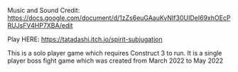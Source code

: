 Music and Sound Credit:
https://docs.google.com/document/d/1zZs6euGAauKyNIf30UIDeI69xhOEcPRUJsFV4HP7XBA/edit

Play HERE: https://tatadashi.itch.io/spirit-subjugation

This is a solo player game which requires Construct 3 to run.
It is a single player boss fight game which was created from March 2022 to May 2022
